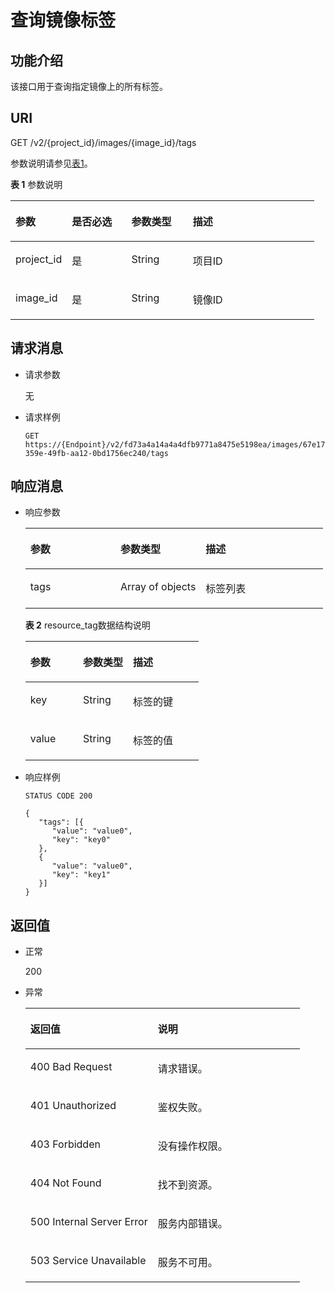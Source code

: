 # 查询镜像标签<a name="ZH-CN_TOPIC_0102682865"></a>

## 功能介绍<a name="section9600505183747"></a>

该接口用于查询指定镜像上的所有标签。

## URI<a name="section26015555183747"></a>

GET /v2/\{project\_id\}/images/\{image\_id\}/tags

参数说明请参见[表1](#table16231211183747)。

**表 1**  参数说明

<a name="table16231211183747"></a>
<table><thead align="left"><tr id="row34211813183747"><th class="cellrowborder" valign="top" width="18.558144185581448%" id="mcps1.2.5.1.1"><p id="p19693454183747"><a name="p19693454183747"></a><a name="p19693454183747"></a>参数</p>
</th>
<th class="cellrowborder" valign="top" width="19.588041195880415%" id="mcps1.2.5.1.2"><p id="p51665940183747"><a name="p51665940183747"></a><a name="p51665940183747"></a>是否必选</p>
</th>
<th class="cellrowborder" valign="top" width="20.207979202079798%" id="mcps1.2.5.1.3"><p id="p24191582183747"><a name="p24191582183747"></a><a name="p24191582183747"></a>参数类型</p>
</th>
<th class="cellrowborder" valign="top" width="41.64583541645836%" id="mcps1.2.5.1.4"><p id="p13361108183747"><a name="p13361108183747"></a><a name="p13361108183747"></a>描述</p>
</th>
</tr>
</thead>
<tbody><tr id="row8508000183747"><td class="cellrowborder" valign="top" width="18.558144185581448%" headers="mcps1.2.5.1.1 "><p id="p18059367183747"><a name="p18059367183747"></a><a name="p18059367183747"></a>project_id</p>
</td>
<td class="cellrowborder" valign="top" width="19.588041195880415%" headers="mcps1.2.5.1.2 "><p id="p53522643183747"><a name="p53522643183747"></a><a name="p53522643183747"></a>是</p>
</td>
<td class="cellrowborder" valign="top" width="20.207979202079798%" headers="mcps1.2.5.1.3 "><p id="p40366860183747"><a name="p40366860183747"></a><a name="p40366860183747"></a>String</p>
</td>
<td class="cellrowborder" valign="top" width="41.64583541645836%" headers="mcps1.2.5.1.4 "><p id="p48490233183747"><a name="p48490233183747"></a><a name="p48490233183747"></a>项目ID</p>
</td>
</tr>
<tr id="row33758919183747"><td class="cellrowborder" valign="top" width="18.558144185581448%" headers="mcps1.2.5.1.1 "><p id="p50117918183747"><a name="p50117918183747"></a><a name="p50117918183747"></a>image_id</p>
</td>
<td class="cellrowborder" valign="top" width="19.588041195880415%" headers="mcps1.2.5.1.2 "><p id="p33019549183747"><a name="p33019549183747"></a><a name="p33019549183747"></a>是</p>
</td>
<td class="cellrowborder" valign="top" width="20.207979202079798%" headers="mcps1.2.5.1.3 "><p id="p57337837183747"><a name="p57337837183747"></a><a name="p57337837183747"></a>String</p>
</td>
<td class="cellrowborder" valign="top" width="41.64583541645836%" headers="mcps1.2.5.1.4 "><p id="p13853238183747"><a name="p13853238183747"></a><a name="p13853238183747"></a>镜像ID</p>
</td>
</tr>
</tbody>
</table>

## 请求消息<a name="section57570279183747"></a>

-   请求参数

    无

-   请求样例

    ```
    GET https://{Endpoint}/v2/fd73a4a14a4a4dfb9771a8475e5198ea/images/67e17426-359e-49fb-aa12-0bd1756ec240/tags
    ```


## 响应消息<a name="section29913939183747"></a>

-   响应参数

    <a name="table39040786183747"></a>
    <table><thead align="left"><tr id="row55439147183747"><th class="cellrowborder" valign="top" width="30.25302530253025%" id="mcps1.1.4.1.1"><p id="p61385912183747"><a name="p61385912183747"></a><a name="p61385912183747"></a>参数</p>
    </th>
    <th class="cellrowborder" valign="top" width="28.642864286428644%" id="mcps1.1.4.1.2"><p id="p32677523183747"><a name="p32677523183747"></a><a name="p32677523183747"></a>参数类型</p>
    </th>
    <th class="cellrowborder" valign="top" width="41.1041104110411%" id="mcps1.1.4.1.3"><p id="p29633713183747"><a name="p29633713183747"></a><a name="p29633713183747"></a>描述</p>
    </th>
    </tr>
    </thead>
    <tbody><tr id="row51520592183747"><td class="cellrowborder" valign="top" width="30.25302530253025%" headers="mcps1.1.4.1.1 "><p id="p12418456183747"><a name="p12418456183747"></a><a name="p12418456183747"></a>tags</p>
    </td>
    <td class="cellrowborder" valign="top" width="28.642864286428644%" headers="mcps1.1.4.1.2 "><p id="p7330880183747"><a name="p7330880183747"></a><a name="p7330880183747"></a>Array of objects</p>
    </td>
    <td class="cellrowborder" valign="top" width="41.1041104110411%" headers="mcps1.1.4.1.3 "><p id="p56930417183747"><a name="p56930417183747"></a><a name="p56930417183747"></a>标签列表</p>
    </td>
    </tr>
    </tbody>
    </table>

    **表 2**  resource\_tag数据结构说明

    <a name="table47961066183747"></a>
    <table><thead align="left"><tr id="row12649451183747"><th class="cellrowborder" valign="top" width="30.4%" id="mcps1.2.4.1.1"><p id="p17972593183747"><a name="p17972593183747"></a><a name="p17972593183747"></a>参数</p>
    </th>
    <th class="cellrowborder" valign="top" width="28.88%" id="mcps1.2.4.1.2"><p id="p7914788183747"><a name="p7914788183747"></a><a name="p7914788183747"></a>参数类型</p>
    </th>
    <th class="cellrowborder" valign="top" width="40.72%" id="mcps1.2.4.1.3"><p id="p37118112183747"><a name="p37118112183747"></a><a name="p37118112183747"></a>描述</p>
    </th>
    </tr>
    </thead>
    <tbody><tr id="row53777129183747"><td class="cellrowborder" valign="top" width="30.4%" headers="mcps1.2.4.1.1 "><p id="p60980198183747"><a name="p60980198183747"></a><a name="p60980198183747"></a>key</p>
    </td>
    <td class="cellrowborder" valign="top" width="28.88%" headers="mcps1.2.4.1.2 "><p id="p55145502183747"><a name="p55145502183747"></a><a name="p55145502183747"></a>String</p>
    </td>
    <td class="cellrowborder" valign="top" width="40.72%" headers="mcps1.2.4.1.3 "><p id="p37600681183747"><a name="p37600681183747"></a><a name="p37600681183747"></a>标签的键</p>
    </td>
    </tr>
    <tr id="row2861810183747"><td class="cellrowborder" valign="top" width="30.4%" headers="mcps1.2.4.1.1 "><p id="p30480075183747"><a name="p30480075183747"></a><a name="p30480075183747"></a>value</p>
    </td>
    <td class="cellrowborder" valign="top" width="28.88%" headers="mcps1.2.4.1.2 "><p id="p62466949183747"><a name="p62466949183747"></a><a name="p62466949183747"></a>String</p>
    </td>
    <td class="cellrowborder" valign="top" width="40.72%" headers="mcps1.2.4.1.3 "><p id="p26658103183747"><a name="p26658103183747"></a><a name="p26658103183747"></a>标签的值</p>
    </td>
    </tr>
    </tbody>
    </table>


-   响应样例

    ```
    STATUS CODE 200
    ```

    ```
    {
       "tags": [{
          "value": "value0",
          "key": "key0"
       },
       {
          "value": "value0",
          "key": "key1"
       }]
    }
    ```


## 返回值<a name="section39295631183747"></a>

-   正常

    200

-   异常

    <a name="table37923619183747"></a>
    <table><thead align="left"><tr id="row63239554183747"><th class="cellrowborder" valign="top" width="46.46%" id="mcps1.1.3.1.1"><p id="p22130264183747"><a name="p22130264183747"></a><a name="p22130264183747"></a>返回值</p>
    </th>
    <th class="cellrowborder" valign="top" width="53.54%" id="mcps1.1.3.1.2"><p id="p47720966183747"><a name="p47720966183747"></a><a name="p47720966183747"></a>说明</p>
    </th>
    </tr>
    </thead>
    <tbody><tr id="row40193077183747"><td class="cellrowborder" valign="top" width="46.46%" headers="mcps1.1.3.1.1 "><p id="p34413837183747"><a name="p34413837183747"></a><a name="p34413837183747"></a>400 Bad Request</p>
    </td>
    <td class="cellrowborder" valign="top" width="53.54%" headers="mcps1.1.3.1.2 "><p id="p36057397183747"><a name="p36057397183747"></a><a name="p36057397183747"></a>请求错误。</p>
    </td>
    </tr>
    <tr id="row56081118183747"><td class="cellrowborder" valign="top" width="46.46%" headers="mcps1.1.3.1.1 "><p id="p46276738183747"><a name="p46276738183747"></a><a name="p46276738183747"></a>401 Unauthorized</p>
    </td>
    <td class="cellrowborder" valign="top" width="53.54%" headers="mcps1.1.3.1.2 "><p id="p57428298183747"><a name="p57428298183747"></a><a name="p57428298183747"></a>鉴权失败。</p>
    </td>
    </tr>
    <tr id="row47092639183747"><td class="cellrowborder" valign="top" width="46.46%" headers="mcps1.1.3.1.1 "><p id="p56407449183747"><a name="p56407449183747"></a><a name="p56407449183747"></a>403 Forbidden</p>
    </td>
    <td class="cellrowborder" valign="top" width="53.54%" headers="mcps1.1.3.1.2 "><p id="p5600684183747"><a name="p5600684183747"></a><a name="p5600684183747"></a>没有操作权限。</p>
    </td>
    </tr>
    <tr id="row50406158183747"><td class="cellrowborder" valign="top" width="46.46%" headers="mcps1.1.3.1.1 "><p id="p56366968183747"><a name="p56366968183747"></a><a name="p56366968183747"></a>404 Not Found</p>
    </td>
    <td class="cellrowborder" valign="top" width="53.54%" headers="mcps1.1.3.1.2 "><p id="p2321678183747"><a name="p2321678183747"></a><a name="p2321678183747"></a>找不到资源。</p>
    </td>
    </tr>
    <tr id="row20895110183747"><td class="cellrowborder" valign="top" width="46.46%" headers="mcps1.1.3.1.1 "><p id="p14782346183747"><a name="p14782346183747"></a><a name="p14782346183747"></a>500 Internal Server Error</p>
    </td>
    <td class="cellrowborder" valign="top" width="53.54%" headers="mcps1.1.3.1.2 "><p id="p56519407183747"><a name="p56519407183747"></a><a name="p56519407183747"></a>服务内部错误。</p>
    </td>
    </tr>
    <tr id="row38912621183747"><td class="cellrowborder" valign="top" width="46.46%" headers="mcps1.1.3.1.1 "><p id="p64914630183747"><a name="p64914630183747"></a><a name="p64914630183747"></a>503 Service Unavailable</p>
    </td>
    <td class="cellrowborder" valign="top" width="53.54%" headers="mcps1.1.3.1.2 "><p id="p23593683183747"><a name="p23593683183747"></a><a name="p23593683183747"></a>服务不可用。</p>
    </td>
    </tr>
    </tbody>
    </table>


